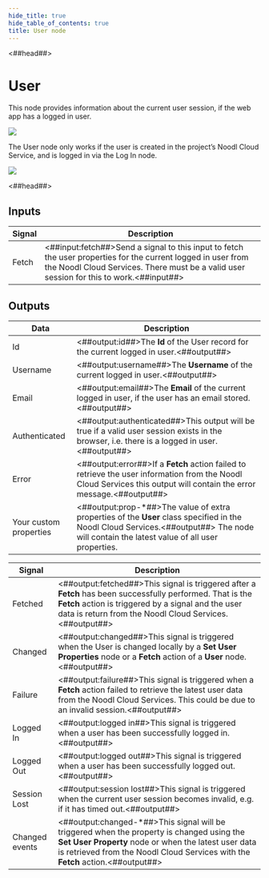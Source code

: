 ```yaml
---
hide_title: true
hide_table_of_contents: true
title: User node
---
```


<##head##>

# User

This node provides information about the current user session, if the web app has a logged in user.

<div className="ndl-image-with-background l">

![](/nodes/data/user/user/user_node.png)

</div>

The <span className="ndl-node">User</span> node only works if the user is created in the project’s Noodl Cloud Service, and is logged in via the <span className="ndl-node">Log In</span> node.

<div className="ndl-image-with-background l">

![](/nodes/data/user/log-in/login_node.png)

</div>

<##head##>

## Inputs

| Signal                                    | Description                                                                                                                                                                                             |
| ----------------------------------------- | ------------------------------------------------------------------------------------------------------------------------------------------------------------------------------------------------------- |
| <span className="ndl-signal">Fetch</span> | <##input:fetch##>Send a signal to this input to fetch the user properties for the current logged in user from the Noodl Cloud Services. There must be a valid user session for this to work.<##input##> |

## Outputs

| Data                                                     | Description                                                                                                                                                                               |
| -------------------------------------------------------- | ----------------------------------------------------------------------------------------------------------------------------------------------------------------------------------------- |
| <span className="ndl-data">Id</span>                     | <##output:id##>The **Id** of the User record for the current logged in user.<##output##>                                                                                                  |
| <span className="ndl-data">Username</span>               | <##output:username##>The **Username** of the current logged in user.<##output##>                                                                                                          |
| <span className="ndl-data">Email</span>                  | <##output:email##>The **Email** of the current logged in user, if the user has an email stored.<##output##>                                                                               |
| <span className="ndl-data">Authenticated</span>          | <##output:authenticated##>This output will be true if a valid user session exists in the browser, i.e. there is a logged in user.<##output##>                                             |
| <span className="ndl-data">Error</span>                  | <##output:error##>If a **Fetch** action failed to retrieve the user information from the Noodl Cloud Services this output will contain the error message.<##output##>                     |
| <span className="ndl-data">Your custom properties</span> | <##output:prop-\*##>The value of extra properties of the **User** class specified in the Noodl Cloud Services.<##output##> The node will contain the latest value of all user properties. |

| Signal                                             | Description                                                                                                                                                                                                                           |
| -------------------------------------------------- | ------------------------------------------------------------------------------------------------------------------------------------------------------------------------------------------------------------------------------------- |
| <span className="ndl-signal">Fetched</span>        | <##output:fetched##>This signal is triggered after a **Fetch** has been successfully performed. That is the **Fetch** action is triggered by a signal and the user data is return from the Noodl Cloud Services.<##output##>          |
| <span className="ndl-signal">Changed</span>        | <##output:changed##>This signal is triggered when the User is changed locally by a **Set User Properties** node or a **Fetch** action of a **User** node.<##output##>                                                                 |
| <span className="ndl-signal">Failure</span>        | <##output:failure##>This signal is triggered when a **Fetch** action failed to retrieve the latest user data from the Noodl Cloud Services. This could be due to an invalid session.<##output##>                                      |
| <span className="ndl-signal">Logged In</span>      | <##output:logged in##>This signal is triggered when a user has been successfully logged in.<##output##>                                                                                                                               |
| <span className="ndl-signal">Logged Out</span>     | <##output:logged out##>This signal is triggered when a user has been successfully logged out.<##output##>                                                                                                                             |
| <span className="ndl-signal">Session Lost</span>   | <##output:session lost##>This signal is triggered when the current user session becomes invalid, e.g. if it has timed out.<##output##>                                                                                                |
| <span className="ndl-signal">Changed events</span> | <##output:changed-\*##>This signal will be triggered when the property is changed using the **Set User Property** node or when the latest user data is retrieved from the Noodl Cloud Services with the **Fetch** action.<##output##> |
